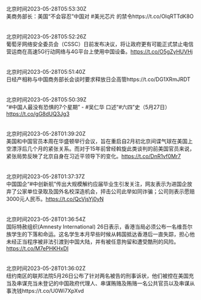 北京时间2023-05-28T05:53:30Z<br>美商务部长：美国“不会容忍”中国对 #美光芯片 的禁令https://t.co/OIqRTTdK8O<br><br><br>北京时间2023-05-28T05:52:26Z<br>葡萄牙网络安全委员会（CSSC）日前发布决议，将让政府更有可能正式禁止电信营运商在高速5G行动网络与4G平台上使用中国设备。https://t.co/O5gZyHUVHj<br><br><br>北京时间2023-05-28T05:51:40Z<br>日经产相称与中国商务部长会谈时要求释放日企高管https://t.co/DG1XRmJRDT<br><br><br>北京时间2023-05-28T05:50:39Z<br>“#中国人最没有恐惧的7个星期” -  #吴仁华 口述“#六四”史（5月27日）https://t.co/gG8dUQ3Jg3<br><br><br>北京时间2023-05-28T01:39:20Z<br>美国和中国官员本周在华盛顿举行会议，旨在重启自2月初北京间谍气球在美国上空漂浮后几个月的紧张关系。而对于15年前曾经斡旋此类谈判的前美国官员来说，紧张局势反映了北京自身在习近平领导下的变化。https://t.co/DnR1vf0Mr7<br><br><br>北京时间2023-05-28T01:37:37Z<br>中国国企“#中创新航”传出大规模解约应届毕业生引发关注，网友表示为进国企放弃了公家单位录取及国外名校深造机会，抨击公司此举如同诈骗；公司则表示愿赔3000元人民币。https://t.co/QcVjsYj0yN<br><br><br>北京时间2023-05-28T01:36:54Z<br>国际特赦组织(Amnesty International) 26日表示，香港当局必须公布一名维吾尔族学生的下落和命运。这名学生本月早些时候从韩国抵达香港后一直失踪，担心他未经正当程序被非法引渡到中国大陆，并有被任意拘留和遭受酷刑的风险。https://t.co/M7ePHKHxDI<br><br><br>北京时间2023-05-28T01:36:02Z<br>纽约南区的联邦法院5月26日公布了针对两名被告的刑事诉状，他们被控在美国充当及串谋充当未登记的中国政府代理人、串谋贿赂及贿赂一名公共官员以及串谋从事洗钱https://t.co/U0Wi7XpXvd<br><br><br>